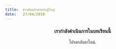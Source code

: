 ```yaml
---
title:  ข่าวพันธกิจสำหรับผู้ใหญ่
date:   27/04/2018
---
```


### <center>เรากำลังดำเนินการในบทเรียนนี้</center>
<center>โปรดกลับมาใหม่.</center>